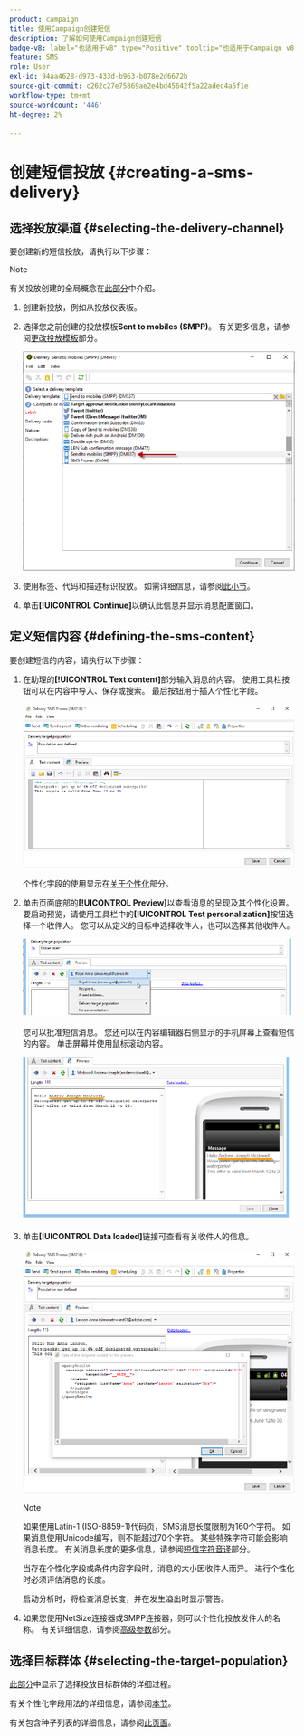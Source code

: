 ```yaml
---
product: campaign
title: 使用Campaign创建短信
description: 了解如何使用Campaign创建短信
badge-v8: label="也适用于v8" type="Positive" tooltip="也适用于Campaign v8"
feature: SMS
role: User
exl-id: 94aa4628-d973-433d-b963-b078e2d6672b
source-git-commit: c262c27e75869ae2e4bd45642f5a22adec4a5f1e
workflow-type: tm+mt
source-wordcount: '446'
ht-degree: 2%

---
```


# 创建短信投放 {#creating-a-sms-delivery}

## 选择投放渠道 {#selecting-the-delivery-channel}

要创建新的短信投放，请执行以下步骤：

>[!NOTE]
>
>有关投放创建的全局概念在[此部分](steps-about-delivery-creation-steps.md)中介绍。

1. 创建新投放，例如从投放仪表板。
1. 选择您之前创建的投放模板&#x200B;**Sent to mobiles (SMPP)**。 有关更多信息，请参阅[更改投放模板](sms-set-up.md#changing-the-delivery-template)部分。

   ![](assets/s_user_mobile_wizard.png)

1. 使用标签、代码和描述标识投放。 如需详细信息，请参阅[此小节](steps-create-and-identify-the-delivery.md#identifying-the-delivery)。
1. 单击&#x200B;**[!UICONTROL Continue]**&#x200B;以确认此信息并显示消息配置窗口。

## 定义短信内容 {#defining-the-sms-content}

要创建短信的内容，请执行以下步骤：

1. 在助理的&#x200B;**[!UICONTROL Text content]**&#x200B;部分输入消息的内容。 使用工具栏按钮可以在内容中导入、保存或搜索。 最后按钮用于插入个性化字段。

   ![](assets/s_ncs_user_wizard_sms01_138.png)

   个性化字段的使用显示在[关于个性化](about-personalization.md)部分。

1. 单击页面底部的&#x200B;**[!UICONTROL Preview]**&#x200B;以查看消息的呈现及其个性化设置。 要启动预览，请使用工具栏中的&#x200B;**[!UICONTROL Test personalization]**&#x200B;按钮选择一个收件人。 您可以从定义的目标中选择收件人，也可以选择其他收件人。

   ![](assets/s_ncs_user_wizard_sms01_139.png)

   您可以批准短信消息。 您还可以在内容编辑器右侧显示的手机屏幕上查看短信的内容。 单击屏幕并使用鼠标滚动内容。

   ![](assets/s_ncs_user_wizard_sms01_140.png)

1. 单击&#x200B;**[!UICONTROL Data loaded]**&#x200B;链接可查看有关收件人的信息。

   ![](assets/s_user_mobile_wizard_sms_02.png)

   >[!NOTE]
   >
   >如果使用Latin-1 (ISO-8859-1)代码页，SMS消息长度限制为160个字符。 如果消息使用Unicode编写，则不能超过70个字符。 某些特殊字符可能会影响消息长度。 有关消息长度的更多信息，请参阅[短信字符音译](#about-character-transliteration)部分。
   >
   >当存在个性化字段或条件内容字段时，消息的大小因收件人而异。 进行个性化时必须评估消息的长度。
   >
   >启动分析时，将检查消息长度，并在发生溢出时显示警告。

1. 如果您使用NetSize连接器或SMPP连接器，则可以个性化投放发件人的名称。 有关详细信息，请参阅[高级参数](#advanced-parameters)部分。

## 选择目标群体 {#selecting-the-target-population}

[此部分](steps-defining-the-target-population.md)中显示了选择投放目标群体的详细过程。

有关个性化字段用法的详细信息，请参阅[本节](about-personalization.md)。

有关包含种子列表的详细信息，请参阅[此页面](about-seed-addresses.md)。
